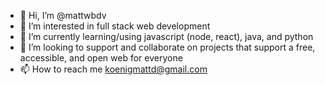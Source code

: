 - 👋 Hi, I’m @mattwbdv
- 👀 I’m interested in full stack web development 
- 🌱 I’m currently learning/using javascript (node, react), java, and python 
- 💞️ I’m looking to support and collaborate on projects that support a free, accessible, and open web for everyone
- 📫 How to reach me koenigmattd@gmail.com


